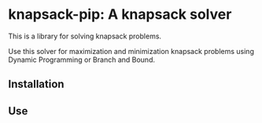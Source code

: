 # knapsack-pip: A knapsack solver
This is a library for solving knapsack problems.

Use this solver for maximization and minimization knapsack problems
using Dynamic Programming or Branch and Bound.

## Installation
## Use
